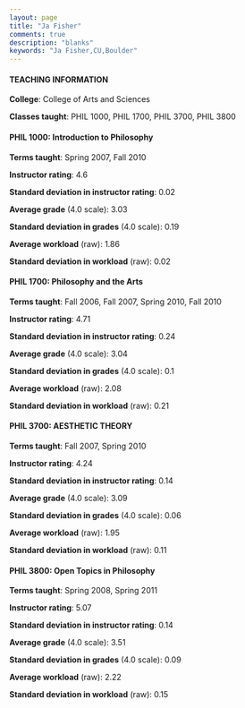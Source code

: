 ```yaml
---
layout: page
title: "Ja Fisher" 
comments: true
description: "blanks"
keywords: "Ja Fisher,CU,Boulder"
---
```

<head>
<script src="https://ajax.googleapis.com/ajax/libs/jquery/2.1.3/jquery.min.js"></script>
<script src="https://dl.dropboxusercontent.com/s/pc42nxpaw1ea4o9/highcharts.js?dl=0"></script>
<!-- <script src="../assets/js/highcharts.js"></script> -->
<style type="text/css">@font-face {
	font-family: "Bebas Neue";
	src: url(https://www.filehosting.org/file/details/544349/BebasNeue Regular.otf) format("opentype");
	}
	h1.Bebas { 
		font-family: "Bebas Neue", Verdana, Tahoma;
	}
</style>
</head>
	   
#### TEACHING INFORMATION

**College**: College of Arts and Sciences

**Classes taught**: PHIL 1000, PHIL 1700, PHIL 3700, PHIL 3800

#### PHIL 1000: Introduction to Philosophy

**Terms taught**: Spring 2007, Fall 2010

**Instructor rating**: 4.6

**Standard deviation in instructor rating**: 0.02

**Average grade** (4.0 scale): 3.03

**Standard deviation in grades** (4.0 scale): 0.19

**Average workload** (raw): 1.86

**Standard deviation in workload** (raw): 0.02

#### PHIL 1700: Philosophy and the Arts

**Terms taught**: Fall 2006, Fall 2007, Spring 2010, Fall 2010

**Instructor rating**: 4.71

**Standard deviation in instructor rating**: 0.24

**Average grade** (4.0 scale): 3.04

**Standard deviation in grades** (4.0 scale): 0.1

**Average workload** (raw): 2.08

**Standard deviation in workload** (raw): 0.21

#### PHIL 3700: AESTHETIC THEORY

**Terms taught**: Fall 2007, Spring 2010

**Instructor rating**: 4.24

**Standard deviation in instructor rating**: 0.14

**Average grade** (4.0 scale): 3.09

**Standard deviation in grades** (4.0 scale): 0.06

**Average workload** (raw): 1.95

**Standard deviation in workload** (raw): 0.11

#### PHIL 3800: Open Topics in Philosophy

**Terms taught**: Spring 2008, Spring 2011

**Instructor rating**: 5.07

**Standard deviation in instructor rating**: 0.14

**Average grade** (4.0 scale): 3.51

**Standard deviation in grades** (4.0 scale): 0.09

**Average workload** (raw): 2.22

**Standard deviation in workload** (raw): 0.15

